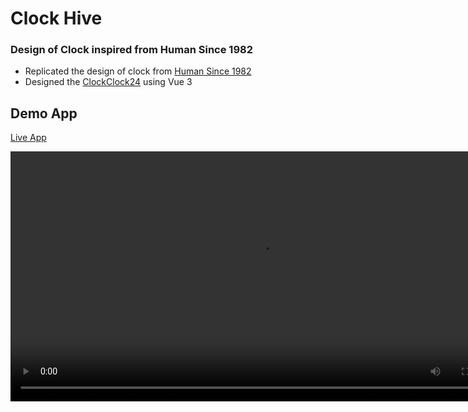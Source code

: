 # Clock Hive

### Design of Clock inspired from Human Since 1982

- Replicated the design of clock from [Human Since 1982](https://www.humanssince1982.com/)
- Designed the [ClockClock24](https://www.humanssince1982.com/en-int/products/clockclock-24-black-sterling) using Vue 3

## Demo App
[Live App](https://arunkumarun.github.io/clock-hive/)

<video width="800" controls>
  <source src="ClockHiveDemo.mp4" type="video/mp4">
  Your browser does not support the video tag.
</video>
